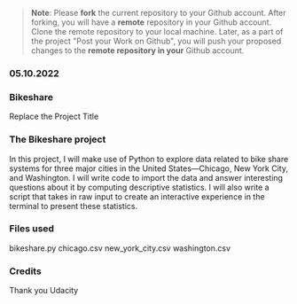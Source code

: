 >**Note**: Please **fork** the current repository to your Github account. After forking, you will have a **remote** repository in your Github account. Clone the remote repository to your local machine. Later, as a part of the project "Post your Work on Github", you will push your proposed changes to the **remote repository in your** Github account.

### 05.10.2022

### Bikeshare
Replace the Project Title

### The Bikeshare project
In this project, I will make use of Python to explore data related to bike share systems for three major cities in the United States—Chicago, New York City, and Washington. 
I will write code to import the data and answer interesting questions about it by computing descriptive statistics. 
I will also write a script that takes in raw input to create an interactive experience in the terminal to present these statistics.

### Files used
bikeshare.py
chicago.csv
new_york_city.csv
washington.csv

### Credits
Thank you Udacity
